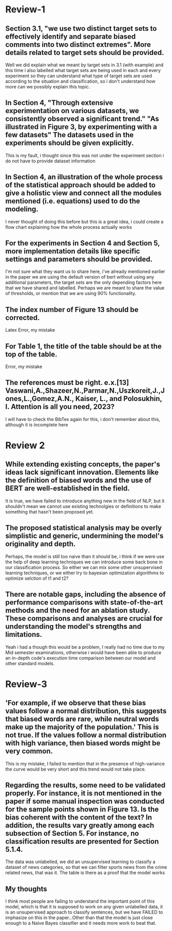 # Review-1

## Section 3.1, "we use two distinct target sets to effectively identify and separate biased comments into two distinct extremes". More details related to target sets should be provided.
Well we did explain what we meant by target sets in 3.1 (with example) and this time i also labelled what target sets are being used in each and every experiment so they can understand what type of target sets are used according to the situation and classification, so i don't understand how more can we possibly explain this topic.

## In Section 4, "Through extensive experimentation on various datasets, we consistently observed a significant trend." "As illustrated in Figure 3, by experimenting with a few datasets" The datasets used in the experiments should be given explicitly.
This is my fault, i thought since this was not under the experiment section i do not have to provide dataset information

## In Section 4, an illustration of the whole process of the statistical approach should be added to give a holistic view and connect all the modules mentioned (i.e. equations) used to do the modeling.
I never thought of doing this before but this is a great idea, i could create a flow chart explaining how the whole process actually works

## For the experiments in Section 4 and Section 5, more implementation details like specific settings and parameters should be provided. 
I'm not sure what they want us to share here, i've already mentioned earlier in the paper we are using the default version of bert without using any additional parameters, the target sets are the only depending factors here that we have shared and labelled. Perhaps we are meant to share the value of thresholds, or mention that we are using 90% functionality.

## The index number of Figure 13 should be corrected.
Latex Error, my mistake

## For Table 1, the title of the table should be at the top of the table.
Error, my mistake

## The references must be right. e.x.[13] Vaswani,A.,Shazeer,N.,Parmar,N.,Uszkoreit,J.,Jones,L.,Gomez,A.N., Kaiser, L., and Polosukhin, I. Attention is all you need, 2023?
I will have to check the BibTex again for this, i don't remember about this, although it is incomplete here

# Review 2

## While extending existing concepts, the paper's ideas lack significant innovation. Elements like the definition of biased words and the use of BERT are well-established in the field.
It is true, we have failed to introduce anything new in the field of NLP, but it shouldn't mean we cannot use existing technolgies or definitions to make something that hasn't been proposed yet.

## The proposed statistical analysis may be overly simplistic and generic, undermining the model's originality and depth.
Perhaps, the model is still too naive than it should be, i think if we were use the help of deep learning techniques we can introduce some back bone in our classification process. So either we can mix some other unsupervised learning techniques, or we either try to bayesian optimization algorithms to optimize selction of t1 and t2?

## There are notable gaps, including the absence of performance comparisons with state-of-the-art methods and the need for an ablation study. These comparisons and analyses are crucial for understanding the model's strengths and limitations.
Yeah i had a though this would be a problem, I really had no time due to my Mid semester examinations, otherwise i would have been able to produce an in-depth code's execution time comparison between our model and other standard models.

# Review-3

## 'For example, if we observe that these bias values follow a normal distribution, this suggests that biased words are rare, while neutral words make up the majority of the population.' This is not true. If the values follow a normal distribution with high variance, then biased words might be very common.
This is my mistake, I failed to mention that in the presence of high-variance the curve would be very short and this trend would not take place.

## Regarding the results, some need to be validated properly. For instance, it is not mentioned in the paper if some manual inspection was conducted for the sample points shown in Figure 13. Is the bias coherent with the content of the text? In addition, the results vary greatly among each subsection of Section 5. For instance, no classification results are presented for Section 5.1.4.
The data was unlabelled, we did an unsupervised learning to classify a dataset of news categories, so that we can filter sports news from the crime related news, that was it. The table is there as a proof that the model works

## My thoughts
I think most people are failing to understand the important point of this model, which is that it is supposed to work on any given unlabelled data, it is an unsupervised approach to classify sentences, but we have FAILED to imphasize on this in the paper...Other than that the model is just close enough to a Naive Bayes classifier and it needs more work to beat that.